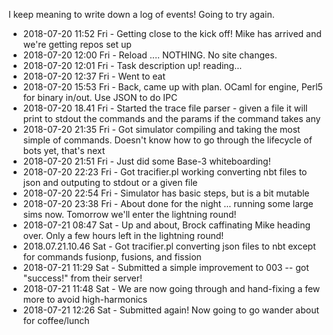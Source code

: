 I keep meaning to write down a log of events! Going to try again.

* 2018-07-20 11:52 Fri - Getting close to the kick off! Mike has arrived and we're getting repos set up
* 2018-07-20 12:00 Fri - Reload .... NOTHING. No site changes.
* 2018-07-20 12:01 Fri - Task description up! reading...
* 2018-07-20 12:37 Fri - Went to eat
* 2018-07-20 15:53 Fri - Back, came up with plan. OCaml for engine, Perl5 for binary in/out. Use JSON to do IPC
* 2018-07-20 18.41 Fri - Started the trace file parser - given a file it will print to stdout the commands and the params if the command takes any
* 2018-07-20 21:35 Fri - Got simulator compiling and taking the most simple of commands. Doesn't know how to go through the lifecycle of bots yet, that's next
* 2018-07-20 21:51 Fri - Just did some Base-3 whiteboarding!
* 2018-07-20 22:23 Fri - Got tracifier.pl working converting nbt files to json and outputing to stdout or a given file
* 2018-07-20 22:54 Fri - Simulator has basic steps, but is a bit mutable
* 2018-07-20 23:38 Fri - About done for the night ... running some large sims now. Tomorrow we'll enter the lightning round!
* 2018-07-21 08:47 Sat - Up and about, Brock caffinating Mike heading over. Only a few hours left in the lightning round!
* 2018.07.21.10.46 Sat - Got tracifier.pl converting json files to nbt except for commands fusionp, fusions, and fission
* 2018-07-21 11:29 Sat - Submitted a simple improvement to 003 -- got "success!" from their server!
* 2018-07-21 11:48 Sat - We are now going through and hand-fixing a few more to avoid high-harmonics
* 2018-07-21 12:26 Sat - Submitted again! Now going to go wander about for coffee/lunch
